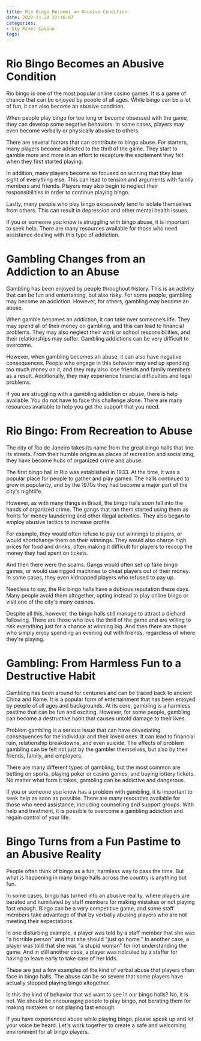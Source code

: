 ```yaml
---
title: Rio Bingo Becomes an Abusive Condition
date: 2022-11-20 22:16:07
categories:
- Sky River Casino
tags:
---
```



#  Rio Bingo Becomes an Abusive Condition

Rio bingo is one of the most popular online casino games. It is a game of chance that can be enjoyed by people of all ages. While bingo can be a lot of fun, it can also become an abusive condition.

When people play bingo for too long or become obsessed with the game, they can develop some negative behaviors. In some cases, players may even become verbally or physically abusive to others.

There are several factors that can contribute to bingo abuse. For starters, many players become addicted to the thrill of the game. They start to gamble more and more in an effort to recapture the excitement they felt when they first started playing.

In addition, many players become so focused on winning that they lose sight of everything else. This can lead to tension and arguments with family members and friends. Players may also begin to neglect their responsibilities in order to continue playing bingo.

Lastly, many people who play bingo excessively tend to isolate themselves from others. This can result in depression and other mental health issues.

If you or someone you know is struggling with bingo abuse, it is important to seek help. There are many resources available for those who need assistance dealing with this type of addiction.

#  Gambling Changes from an Addiction to an Abuse

Gambling has been enjoyed by people throughout history. This is an activity that can be fun and entertaining, but also risky. For some people, gambling may become an addiction. However, for others, gambling may become an abuse.

When gamble becomes an addiction, it can take over someone’s life. They may spend all of their money on gambling, and this can lead to financial problems. They may also neglect their work or school responsibilities, and their relationships may suffer. Gambling addictions can be very difficult to overcome.

However, when gambling becomes an abuse, it can also have negative consequences. People who engage in this behavior may end up spending too much money on it, and they may also lose friends and family members as a result. Additionally, they may experience financial difficulties and legal problems.

If you are struggling with a gambling addiction or abuse, there is help available. You do not have to face this challenge alone. There are many resources available to help you get the support that you need.

#  Rio Bingo: From Recreation to Abuse

The city of Rio de Janeiro takes its name from the great bingo halls that line its streets. From their humble origins as places of recreation and socializing, they have become hubs of organized crime and abuse.

The first bingo hall in Rio was established in 1933. At the time, it was a popular place for people to gather and play games. The halls continued to grow in popularity, and by the 1970s they had become a major part of the city's nightlife.

However, as with many things in Brazil, the bingo halls soon fell into the hands of organized crime. The gangs that ran them started using them as fronts for money laundering and other illegal activities. They also began to employ abusive tactics to increase profits.

For example, they would often refuse to pay out winnings to players, or would shortchange them on their winnings. They would also charge high prices for food and drinks, often making it difficult for players to recoup the money they had spent on tickets.

And then there were the scams. Gangs would often set up fake bingo games, or would use rigged machines to cheat players out of their money. In some cases, they even kidnapped players who refused to pay up.

Needless to say, the Rio bingo halls have a dubious reputation these days. Many people avoid them altogether, opting instead to play online bingo or visit one of the city's many casinos.

Despite all this, however, the bingo halls still manage to attract a diehard following. There are those who love the thrill of the game and are willing to risk everything just for a chance at winning big. And then there are those who simply enjoy spending an evening out with friends, regardless of where they're playing.

#  Gambling: From Harmless Fun to a Destructive Habit

Gambling has been around for centuries and can be traced back to ancient China and Rome. It is a popular form of entertainment that has been enjoyed by people of all ages and backgrounds. At its core, gambling is a harmless pastime that can be fun and exciting. However, for some people, gambling can become a destructive habit that causes untold damage to their lives.

Problem gambling is a serious issue that can have devastating consequences for the individual and their loved ones. It can lead to financial ruin, relationship breakdowns, and even suicide. The effects of problem gambling can be felt not just by the gambler themselves, but also by their friends, family, and employers.

There are many different types of gambling, but the most common are betting on sports, playing poker or casino games, and buying lottery tickets. No matter what form it takes, gambling can be addictive and dangerous.

If you or someone you know has a problem with gambling, it is important to seek help as soon as possible. There are many resources available for those who need assistance, including counselling and support groups. With help and treatment, it is possible to overcome a gambling addiction and regain control of your life.

#  Bingo Turns from a Fun Pastime to an Abusive Reality

People often think of bingo as a fun, harmless way to pass the time. But what is happening in many bingo halls across the country is anything but fun.

In some cases, bingo has turned into an abusive reality, where players are berated and humiliated by staff members for making mistakes or not playing fast enough. Bingo can be a very competitive game, and some staff members take advantage of that by verbally abusing players who are not meeting their expectations.

In one disturbing example, a player was told by a staff member that she was "a horrible person" and that she should "just go home." In another case, a player was told that she was "a stupid woman" for not understanding the game. And in still another case, a player was ridiculed by a staffer for having to leave early to take care of her kids.

These are just a few examples of the kind of verbal abuse that players often face in bingo halls. The abuse can be so severe that some players have actually stopped playing bingo altogether.

Is this the kind of behavior that we want to see in our bingo halls? No, it is not. We should be encouraging people to play bingo, not berating them for making mistakes or not playing fast enough.

If you have experienced abuse while playing bingo, please speak up and let your voice be heard. Let's work together to create a safe and welcoming environment for all bingo players.